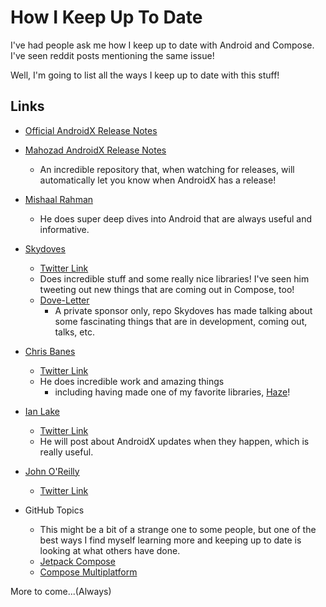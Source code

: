 # How I Keep Up To Date

I've had people ask me how I keep up to date with Android and Compose.
I've seen reddit posts mentioning the same issue!

Well, I'm going to list all the ways I keep up to date with this stuff!

## Links

- [Official AndroidX Release Notes](https://developer.android.com/jetpack/androidx/versions/all-channel)

- [Mahozad AndroidX Release Notes](https://github.com/mahozad/androidx-release-notes)
    - An incredible repository that, when watching for releases, will automatically let you know when AndroidX has a
      release!

- [Mishaal Rahman](https://linktr.ee/MishaalRahman)
    - He does super deep dives into Android that are always useful and informative.

- [Skydoves](https://github.com/skydoves)
    - [Twitter Link](https://x.com/github_skydoves)
    - Does incredible stuff and some really nice libraries! I've seen him tweeting out new things that are coming out in
      Compose, too!
    - [Dove-Letter](https://github.com/doveletter/dove-letter)
        - A private sponsor only, repo Skydoves has made talking about some fascinating things that are in development,
          coming out, talks, etc.

- [Chris Banes](https://github.com/chrisbanes/)
    - [Twitter Link](https://x.com/chrisbanes)
    - He does incredible work and amazing things
        - including having made one of my favorite libraries, [Haze](https://github.com/chrisbanes/haze)!

- [Ian Lake](https://github.com/ianhanniballake)
    - [Twitter Link](https://x.com/ianhlake)
    - He will post about AndroidX updates when they happen, which is really useful.

- [John O'Reilly](https://github.com/joreilly)
    - [Twitter Link](https://x.com/joreilly)

- GitHub Topics
    - This might be a bit of a strange one to some people, but one of the best ways I find myself learning more and
      keeping up to date is looking at what others have done.
    - [Jetpack Compose](https://github.com/topics/jetpack-compose?o=desc&s=updated)
    - [Compose Multiplatform](https://github.com/topics/compose-multiplatform?o=desc&s=updated)

More to come...(Always)